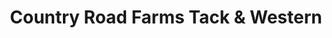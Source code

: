---
title: "Country Road Farms Tack & Western"
url: /sylva/country-road-farms-tack-und-western/
shop: Dorfladen
---